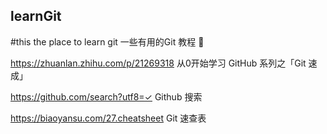 ## learnGit
#this the place to learn git 
一些有用的Git 教程 :ghost:

https://zhuanlan.zhihu.com/p/21269318   从0开始学习 GitHub 系列之「Git 速成」

https://github.com/search?utf8=✓     Github 搜索

https://biaoyansu.com/27.cheatsheet    Git 速查表
